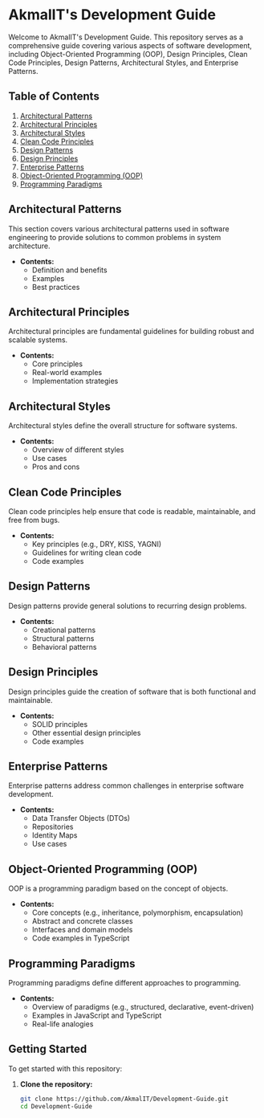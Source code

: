 # AkmalIT's Development Guide

Welcome to AkmalIT's Development Guide. This repository serves as a comprehensive guide covering various aspects of software development, including Object-Oriented Programming (OOP), Design Principles, Clean Code Principles, Design Patterns, Architectural Styles, and Enterprise Patterns.

## Table of Contents

1. [Architectural Patterns](./architectural-patterns)
2. [Architectural Principles](./architectural-principles)
3. [Architectural Styles](./architectural-styles)
4. [Clean Code Principles](./clean-code-principles)
5. [Design Patterns](./design-patterns)
6. [Design Principles](./design-principles)
7. [Enterprise Patterns](./enterprise-patterns)
8. [Object-Oriented Programming (OOP)](./oop)
9. [Programming Paradigms](./programming-paradigms)


## Architectural Patterns

This section covers various architectural patterns used in software engineering to provide solutions to common problems in system architecture.

- **Contents:**
  - Definition and benefits
  - Examples
  - Best practices

## Architectural Principles

Architectural principles are fundamental guidelines for building robust and scalable systems.

- **Contents:**
  - Core principles
  - Real-world examples
  - Implementation strategies

## Architectural Styles

Architectural styles define the overall structure for software systems.

- **Contents:**
  - Overview of different styles
  - Use cases
  - Pros and cons

## Clean Code Principles

Clean code principles help ensure that code is readable, maintainable, and free from bugs.

- **Contents:**
  - Key principles (e.g., DRY, KISS, YAGNI)
  - Guidelines for writing clean code
  - Code examples

## Design Patterns

Design patterns provide general solutions to recurring design problems.

- **Contents:**
  - Creational patterns
  - Structural patterns
  - Behavioral patterns

## Design Principles

Design principles guide the creation of software that is both functional and maintainable.

- **Contents:**
  - SOLID principles
  - Other essential design principles
  - Code examples

## Enterprise Patterns

Enterprise patterns address common challenges in enterprise software development.

- **Contents:**
  - Data Transfer Objects (DTOs)
  - Repositories
  - Identity Maps
  - Use cases

## Object-Oriented Programming (OOP)

OOP is a programming paradigm based on the concept of objects.

- **Contents:**
  - Core concepts (e.g., inheritance, polymorphism, encapsulation)
  - Abstract and concrete classes
  - Interfaces and domain models
  - Code examples in TypeScript

## Programming Paradigms

Programming paradigms define different approaches to programming.

- **Contents:**
  - Overview of paradigms (e.g., structured, declarative, event-driven)
  - Examples in JavaScript and TypeScript
  - Real-life analogies

## Getting Started

To get started with this repository:

1. **Clone the repository:**
   ```sh
   git clone https://github.com/AkmalIT/Development-Guide.git
   cd Development-Guide
